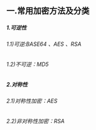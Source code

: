 ## 一.常用加密方法及分类
##### 1.可逆性
###### 1.1)可逆:BASE64 、AES 、RSA
###### 1.2)不可逆：MD5 

##### 2.对称性
###### 2.1)对称性加密：AES
###### 2.2)非对称性加密：RSA